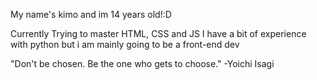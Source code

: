 My name's kimo and im 14 years old!:D

Currently Trying to master HTML, CSS and JS
I have a bit of experience with python but i am mainly going to be a front-end dev

"Don't be chosen. Be the one who gets to choose."
-Yoichi Isagi
